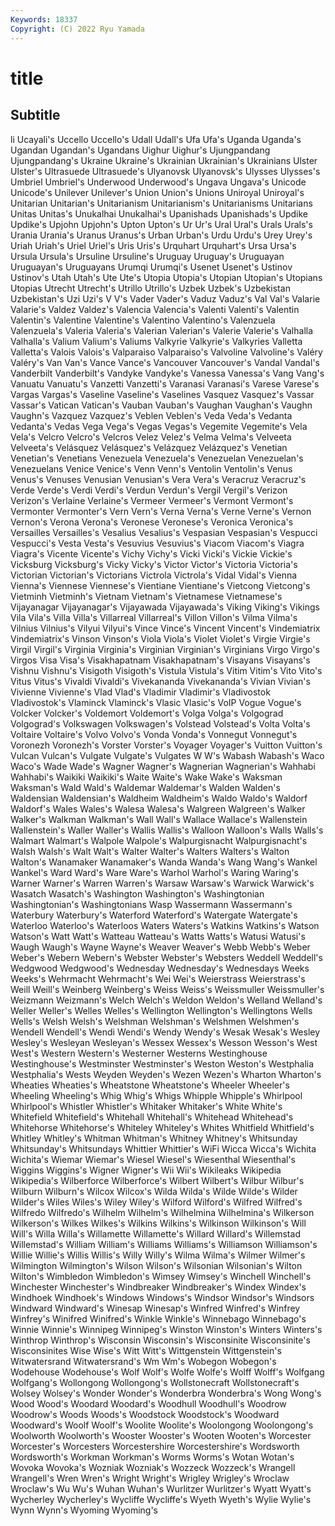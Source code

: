 ```yaml
---
Keywords: 18337
Copyright: (C) 2022 Ryu Yamada
---
```



# title

## Subtitle
li Ucayali's Uccello Uccello's Udall
Udall's Ufa Ufa's Uganda Uganda's Ugandan Ugandan's Ugandans Uighur Uighur's
Ujungpandang Ujungpandang's Ukraine Ukraine's Ukrainian Ukrainian's Ukrainians Ulster Ulster's Ultrasuede
Ultrasuede's Ulyanovsk Ulyanovsk's Ulysses Ulysses's Umbriel Umbriel's Underwood Underwood's Ungava
Ungava's Unicode Unicode's Unilever Unilever's Union Union's Unions Uniroyal Uniroyal's
Unitarian Unitarian's Unitarianism Unitarianism's Unitarianisms Unitarians Unitas Unitas's Unukalhai Unukalhai's
Upanishads Upanishads's Updike Updike's Upjohn Upjohn's Upton Upton's Ur Ur's
Ural Ural's Urals Urals's Urania Urania's Uranus Uranus's Urban Urban's
Urdu Urdu's Urey Urey's Uriah Uriah's Uriel Uriel's Uris Uris's
Urquhart Urquhart's Ursa Ursa's Ursula Ursula's Ursuline Ursuline's Uruguay Uruguay's
Uruguayan Uruguayan's Uruguayans Urumqi Urumqi's Usenet Usenet's Ustinov Ustinov's Utah
Utah's Ute Ute's Utopia Utopia's Utopian Utopian's Utopians Utopias Utrecht
Utrecht's Utrillo Utrillo's Uzbek Uzbek's Uzbekistan Uzbekistan's Uzi Uzi's V
V's Vader Vader's Vaduz Vaduz's Val Val's Valarie Valarie's Valdez
Valdez's Valencia Valencia's Valenti Valenti's Valentin Valentin's Valentine Valentine's Valentino
Valentino's Valenzuela Valenzuela's Valeria Valeria's Valerian Valerian's Valerie Valerie's Valhalla
Valhalla's Valium Valium's Valiums Valkyrie Valkyrie's Valkyries Valletta Valletta's Valois
Valois's Valparaiso Valparaiso's Valvoline Valvoline's Valéry Valéry's Van Van's Vance
Vance's Vancouver Vancouver's Vandal Vandal's Vanderbilt Vanderbilt's Vandyke Vandyke's Vanessa
Vanessa's Vang Vang's Vanuatu Vanuatu's Vanzetti Vanzetti's Varanasi Varanasi's Varese
Varese's Vargas Vargas's Vaseline Vaseline's Vaselines Vasquez Vasquez's Vassar Vassar's
Vatican Vatican's Vauban Vauban's Vaughan Vaughan's Vaughn Vaughn's Vazquez Vazquez's
Veblen Veblen's Veda Veda's Vedanta Vedanta's Vedas Vega Vega's Vegas
Vegas's Vegemite Vegemite's Vela Vela's Velcro Velcro's Velcros Velez Velez's
Velma Velma's Velveeta Velveeta's Velásquez Velásquez's Velázquez Velázquez's Venetian Venetian's
Venetians Venezuela Venezuela's Venezuelan Venezuelan's Venezuelans Venice Venice's Venn Venn's
Ventolin Ventolin's Venus Venus's Venuses Venusian Venusian's Vera Vera's Veracruz
Veracruz's Verde Verde's Verdi Verdi's Verdun Verdun's Vergil Vergil's Verizon
Verizon's Verlaine Verlaine's Vermeer Vermeer's Vermont Vermont's Vermonter Vermonter's Vern
Vern's Verna Verna's Verne Verne's Vernon Vernon's Verona Verona's Veronese
Veronese's Veronica Veronica's Versailles Versailles's Vesalius Vesalius's Vespasian Vespasian's Vespucci
Vespucci's Vesta Vesta's Vesuvius Vesuvius's Viacom Viacom's Viagra Viagra's Vicente
Vicente's Vichy Vichy's Vicki Vicki's Vickie Vickie's Vicksburg Vicksburg's Vicky
Vicky's Victor Victor's Victoria Victoria's Victorian Victorian's Victorians Victrola Victrola's
Vidal Vidal's Vienna Vienna's Viennese Viennese's Vientiane Vientiane's Vietcong Vietcong's
Vietminh Vietminh's Vietnam Vietnam's Vietnamese Vietnamese's Vijayanagar Vijayanagar's Vijayawada Vijayawada's
Viking Viking's Vikings Vila Vila's Villa Villa's Villarreal Villarreal's Villon
Villon's Vilma Vilma's Vilnius Vilnius's Vilyui Vilyui's Vince Vince's Vincent
Vincent's Vindemiatrix Vindemiatrix's Vinson Vinson's Viola Viola's Violet Violet's Virgie
Virgie's Virgil Virgil's Virginia Virginia's Virginian Virginian's Virginians Virgo Virgo's
Virgos Visa Visa's Visakhapatnam Visakhapatnam's Visayans Visayans's Vishnu Vishnu's Visigoth
Visigoth's Vistula Vistula's Vitim Vitim's Vito Vito's Vitus Vitus's Vivaldi
Vivaldi's Vivekananda Vivekananda's Vivian Vivian's Vivienne Vivienne's Vlad Vlad's Vladimir
Vladimir's Vladivostok Vladivostok's Vlaminck Vlaminck's Vlasic Vlasic's VoIP Vogue Vogue's
Volcker Volcker's Voldemort Voldemort's Volga Volga's Volgograd Volgograd's Volkswagen Volkswagen's
Volstead Volstead's Volta Volta's Voltaire Voltaire's Volvo Volvo's Vonda Vonda's
Vonnegut Vonnegut's Voronezh Voronezh's Vorster Vorster's Voyager Voyager's Vuitton Vuitton's
Vulcan Vulcan's Vulgate Vulgate's Vulgates W W's Wabash Wabash's Waco
Waco's Wade Wade's Wagner Wagner's Wagnerian Wagnerian's Wahhabi Wahhabi's Waikiki
Waikiki's Waite Waite's Wake Wake's Waksman Waksman's Wald Wald's Waldemar
Waldemar's Walden Walden's Waldensian Waldensian's Waldheim Waldheim's Waldo Waldo's Waldorf
Waldorf's Wales Wales's Walesa Walesa's Walgreen Walgreen's Walker Walker's Walkman
Walkman's Wall Wall's Wallace Wallace's Wallenstein Wallenstein's Waller Waller's Wallis
Wallis's Walloon Walloon's Walls Walls's Walmart Walmart's Walpole Walpole's Walpurgisnacht
Walpurgisnacht's Walsh Walsh's Walt Walt's Walter Walter's Walters Walters's Walton
Walton's Wanamaker Wanamaker's Wanda Wanda's Wang Wang's Wankel Wankel's Ward
Ward's Ware Ware's Warhol Warhol's Waring Waring's Warner Warner's Warren
Warren's Warsaw Warsaw's Warwick Warwick's Wasatch Wasatch's Washington Washington's Washingtonian
Washingtonian's Washingtonians Wasp Wassermann Wassermann's Waterbury Waterbury's Waterford Waterford's Watergate
Watergate's Waterloo Waterloo's Waterloos Waters Waters's Watkins Watkins's Watson Watson's
Watt Watt's Watteau Watteau's Watts Watts's Watusi Watusi's Waugh Waugh's
Wayne Wayne's Weaver Weaver's Webb Webb's Weber Weber's Webern Webern's
Webster Webster's Websters Weddell Weddell's Wedgwood Wedgwood's Wednesday Wednesday's Wednesdays
Weeks Weeks's Wehrmacht Wehrmacht's Wei Wei's Weierstrass Weierstrass's Weill Weill's
Weinberg Weinberg's Weiss Weiss's Weissmuller Weissmuller's Weizmann Weizmann's Welch Welch's
Weldon Weldon's Welland Welland's Weller Weller's Welles Welles's Wellington Wellington's
Wellingtons Wells Wells's Welsh Welsh's Welshman Welshman's Welshmen Welshmen's Wendell
Wendell's Wendi Wendi's Wendy Wendy's Wesak Wesak's Wesley Wesley's Wesleyan
Wesleyan's Wessex Wessex's Wesson Wesson's West West's Western Western's Westerner
Westerns Westinghouse Westinghouse's Westminster Westminster's Weston Weston's Westphalia Westphalia's Wests
Weyden Weyden's Wezen Wezen's Wharton Wharton's Wheaties Wheaties's Wheatstone Wheatstone's
Wheeler Wheeler's Wheeling Wheeling's Whig Whig's Whigs Whipple Whipple's Whirlpool
Whirlpool's Whistler Whistler's Whitaker Whitaker's White White's Whitefield Whitefield's Whitehall
Whitehall's Whitehead Whitehead's Whitehorse Whitehorse's Whiteley Whiteley's Whites Whitfield Whitfield's
Whitley Whitley's Whitman Whitman's Whitney Whitney's Whitsunday Whitsunday's Whitsundays Whittier
Whittier's WiFi Wicca Wicca's Wichita Wichita's Wiemar Wiemar's Wiesel Wiesel's
Wiesenthal Wiesenthal's Wiggins Wiggins's Wigner Wigner's Wii Wii's Wikileaks Wikipedia
Wikipedia's Wilberforce Wilberforce's Wilbert Wilbert's Wilbur Wilbur's Wilburn Wilburn's Wilcox
Wilcox's Wilda Wilda's Wilde Wilde's Wilder Wilder's Wiles Wiles's Wiley
Wiley's Wilford Wilford's Wilfred Wilfred's Wilfredo Wilfredo's Wilhelm Wilhelm's Wilhelmina
Wilhelmina's Wilkerson Wilkerson's Wilkes Wilkes's Wilkins Wilkins's Wilkinson Wilkinson's Will
Will's Willa Willa's Willamette Willamette's Willard Willard's Willemstad Willemstad's William
William's Williams Williams's Williamson Williamson's Willie Willie's Willis Willis's Willy
Willy's Wilma Wilma's Wilmer Wilmer's Wilmington Wilmington's Wilson Wilson's Wilsonian
Wilsonian's Wilton Wilton's Wimbledon Wimbledon's Wimsey Wimsey's Winchell Winchell's Winchester
Winchester's Windbreaker Windbreaker's Windex Windex's Windhoek Windhoek's Windows Windows's Windsor
Windsor's Windsors Windward Windward's Winesap Winesap's Winfred Winfred's Winfrey Winfrey's
Winifred Winifred's Winkle Winkle's Winnebago Winnebago's Winnie Winnie's Winnipeg Winnipeg's
Winston Winston's Winters Winters's Winthrop Winthrop's Wisconsin Wisconsin's Wisconsinite Wisconsinite's
Wisconsinites Wise Wise's Witt Witt's Wittgenstein Wittgenstein's Witwatersrand Witwatersrand's Wm
Wm's Wobegon Wobegon's Wodehouse Wodehouse's Wolf Wolf's Wolfe Wolfe's Wolff
Wolff's Wolfgang Wolfgang's Wollongong Wollongong's Wollstonecraft Wollstonecraft's Wolsey Wolsey's Wonder
Wonder's Wonderbra Wonderbra's Wong Wong's Wood Wood's Woodard Woodard's Woodhull
Woodhull's Woodrow Woodrow's Woods Woods's Woodstock Woodstock's Woodward Woodward's Woolf
Woolf's Woolite Woolite's Woolongong Woolongong's Woolworth Woolworth's Wooster Wooster's Wooten
Wooten's Worcester Worcester's Worcesters Worcestershire Worcestershire's Wordsworth Wordsworth's Workman Workman's
Worms Worms's Wotan Wotan's Wovoka Wovoka's Wozniak Wozniak's Wozzeck Wozzeck's
Wrangell Wrangell's Wren Wren's Wright Wright's Wrigley Wrigley's Wroclaw Wroclaw's
Wu Wu's Wuhan Wuhan's Wurlitzer Wurlitzer's Wyatt Wyatt's Wycherley Wycherley's
Wycliffe Wycliffe's Wyeth Wyeth's Wylie Wylie's Wynn Wynn's Wyoming Wyoming's
